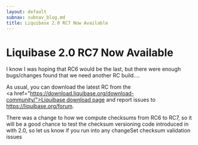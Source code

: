 ```yaml
---
layout: default
subnav: subnav_blog.md
title: Liquibase 2.0 RC7 Now Available
---
```

# Liquibase 2.0 RC7 Now Available

I know I was hoping that RC6 would be the last, but there were enough bugs/changes found that we need another RC build....


As usual, you can download the latest RC from the <a href="https://download.liquibase.org/download-community/">Liquibase download page</a> and report issues to <a href="https://liquibase.org/forum">https://liquibase.org/forum</a>.


There was a change to how we compute checksums from RC6 to RC7, so it will be a good chance to test the checksum versioning code introduced in with 2.0, so let us know if you run into any changeSet checksum validation issues
